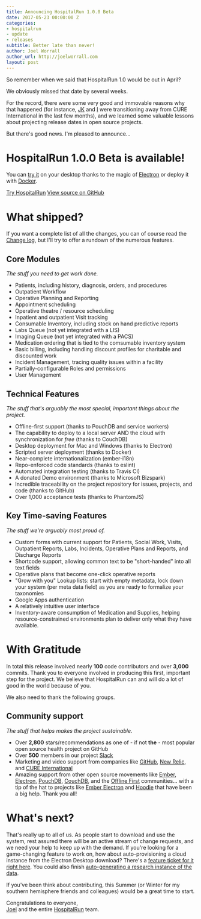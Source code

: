 ```yaml
---
title: Announcing HospitalRun 1.0.0 Beta
date: 2017-05-23 00:00:00 Z
categories:
- hospitalrun
- update
- releases
subtitle: Better late than never!
author: Joel Worrall
author_url: http://joelworrall.com
layout: post
---
```


So remember when we said that HospitalRun 1.0 would be out in April?

We obviously missed that date by several weeks.

For the record, there were some very good and immovable reasons why that happened (for instance, [JK](http://github.com/jkleinsc) and [I](http://github.com/tangollama) were transitioning away from CURE International in the last few months), and we learned some valuable lessons about projecting release dates in open source projects.

But there's good news. I'm pleased to announce...

# HospitalRun 1.0.0 Beta is available!
You can [try it](/tryit) on your desktop thanks to the magic of [Electron](http://electron.atom.io) or deploy it with [Docker](http://docker.com).

<div class="cta-row">
	<a href="/tryit" class="cta primary">Try HospitalRun</a>
	<a href="https://github.com/HospitalRun/hospitalrun-frontend" class="cta secondary">View source on GitHub</a>
</div>

# What shipped?
If you want a complete list of all the changes, you can of course read the [Change log](https://github.com/HospitalRun/hospitalrun-frontend/blob/master/CHANGELOG.md), but I'll try to offer a rundown of the numerous features.

## Core Modules
_The stuff you need to get work done._

* Patients, including history, diagnosis, orders, and procedures
* Outpatient Workflow
* Operative Planning and Reporting
* Appointment scheduling
* Operative theatre / resource scheduling
* Inpatient and outpatient Visit tracking
* Consumable Inventory, including stock on hand predictive reports
* Labs Queue (not yet integrated with a LIS)
* Imaging Queue (not yet integrated with a PACS)
* Medication ordering that is tied to the comsumable inventory system
* Basic billing, including handling discount profiles for charitable and discounted work
* Incident Management, tracing quality issues within a facility
* Partially-configurable Roles and permissions
* User Management

## Technical Features
_The stuff that's arguably the most special, important things about the project._

* Offline-first support (thanks to PouchDB and service workers)
* The capability to deploy to a local server AND the cloud with synchronization for _free_ (thanks to CouchDB)
* Desktop deployment for Mac and Windows (thanks to Electron)
* Scripted server deployment (thanks to Docker)
* Near-complete internationalization (ember-i18n)
* Repo-enforced code standards (thanks to eslint)
* Automated integration testing (thanks to Travis CI)
* A donated Demo environment (thanks to Microsoft Bizspark)
* Incredible traceability on the project repository for issues, projects, and code (thanks to GitHub)
* Over 1,000 acceptance tests (thanks to PhantomJS)

## Key Time-saving Features
_The stuff we're arguably most proud of._

* Custom forms with current support for Patients, Social Work, Visits, Outpatient Reports, Labs, Incidents, Operative Plans and Reports, and Discharge Reports
* Shortcode support, allowing common text to be "short-handed" into all text fields
* Operative plans that become one-click operative reports
* "Grow with you" Lookup lists: start with empty metadata, lock down your system (per meta data field) as you are ready to formalize your taxonomies
* Google Apps authentication
* A relatively intuitive user interface
* Inventory-aware consumption of Medication and Supplies, helping resource-constrained environments plan to deliver only what they have available.

# With Gratitude
In total this release involved nearly __100__ code contributors and over __3,000__ commits. Thank you to everyone involved in producing this first, important step for the project. We believe that HospitalRun can and will do a lot of good in the world because of you.

We also need to thank the following groups.

## Community support
_The stuff that helps makes the project sustainable._

* Over __2,800__ stars/recommendations as one of - if not __the__ - most popular open source health project on GitHub
* Over __500__ members in our project [Slack](http://hospitarun.slack.com)
* Marketing and video support from companies like [GitHub](http://github.com), [New Relic](http://newrelic.com), and [CURE International](http://cure.org)
* Amazing support from other open source movements like [Ember](http://emberjs.com), [Electron](http://electron.atom.io), [PouchDB](http://pouchdb.com), [CouchDB](http://couchdb.apache.org), and the [Offline First](http://offlinefirst.org) communities... with a tip of the hat to projects like [Ember Electron](https://github.com/felixrieseberg/ember-electron) and [Hoodie](http://hood.ie/) that have been a big help. Thank you all!

# What's next?
That's really up to all of us. As people start to download and use the system, rest assured there will be an active stream of change requests, and we need your help to keep up with the demand. If you're looking for a game-changing feature to work on, how about auto-provisioning a cloud instance from the Electron Desktop download? There's a [feature ticket for it right here](https://github.com/HospitalRun/hospitalrun-frontend/issues/1048). You could also finish [auto-generating a research instance of the data](https://github.com/HospitalRun/hospitalrun-server/issues/14).

If you've been think about contributing, this Summer (or Winter for my southern hemisphere friends and colleagues) would be a great time to start.

Congratulations to everyone,<br/>
[Joel](http://twitter.com/tangollama) and the entire [HospitalRun](http://twitter.com/hospitalrun) team.

[jekyll-gh]: https://github.com/mojombo/jekyll
[jekyll]:    http://jekyllrb.com
